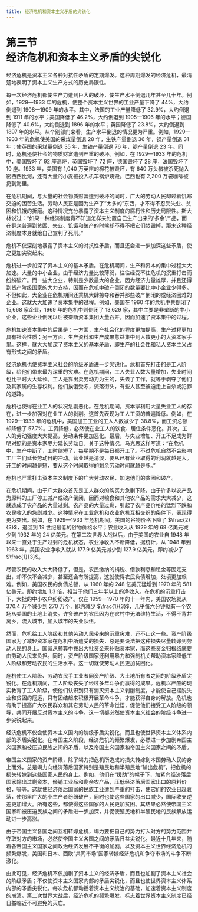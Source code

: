 ```yaml
---
title: 经济危机和资本主义矛盾的尖锐化
---
```


# 第三节<br>**经济危机和资本主义&zwnj;矛盾的尖锐化**

经济危机是资本主义各种对抗性矛盾的定期爆发。这种周期爆发的经济危机，最清楚地表明了资本主义生产方式的历史局限性。

每一次经济危机都使生产力遭到巨大的破坏，使生产水平倒退几年甚至几十年。例如，1929—1933 年的危机，使整个资本主义世界的工业产量下降了 44%，大约倒退到 1908—1909 年的水平。其中，法国的工业产量降低了 32.9%，大约倒退到 1911 年的水平；美国降低了 46.2%，大约倒退到 1905—1906 年的水平；德国降低了 40.6%，大约倒退到 1896 年的水平；英国降低了 23.8%，大约倒退到 1897 年的水平。从个别部门来看，生产水平倒退的情况更为严重。例如，1929—1933 年的危机使美国的采煤量倒退 28 年，生铁产量倒退 36 年，钢产量倒退 31 年；使英国的采煤量倒退 35 年，生铁产量倒退 76 年，钢产量倒退 23 年。同时，危机还使社会的物质财富遭到严重的破坏。例如，在 1929—1933 年的危机中，美国毁坏了 92 座高炉，英国毁坏了 72 座，德国毁坏了 28 座，法国毁坏了 10 座。1933 年，美国有 1,040 万英亩的棉花被毁坏，有 640 万头猪被杀死抛入密西西比河，还有大量的小麦被投入机车锅炉烧毁。巴西也有 2,200 万袋咖啡被扔到海里。

在危机期间，与大量的社会物质财富遭到破坏的同时，广大的劳动人民却过着饥寒交迫的困苦生活。劳动人民正是因为生产了“太多的”东西，才不得不忍受失业、贫困和饥饿的折磨。这种情况充分暴露了资本主义制度的腐朽性和历史局限性。斯大林说过：“如果一种经济制度竟不知道怎样来处置自己生产出来的'多余'产品，而在群众普遍到贫困、失业、饥饿和破产的时候却不得不把它们焚毁掉，那末这种经济制度本身就给自己宣判了死刑。”

危机不仅深刻地暴露了资本主义的对抗性矛盾，而且还会进一步加深这些矛盾，使之更加尖锐起来。

危机进一步加深了资本主义的基本矛盾。在危机期间，生产和资本的集中过程大大加速。大量的中小企业，由于经济力量比较薄弱，往往经受不住危机的沉重打击而纷纷破产。而一些大企业，特别是少数最大的企业，因为经济力量雄厚，并且还得到资产阶级国家的大力支持，因而在危机中破产倒闭的数量要比中小企业少得多。不但如此，大企业在危机期间还乘机大肆掠夺和吞并那些破产倒闭的或经济困难的企业。这就大大加速了资本集中的过程。例如，美国在 1960 年的危机中共倒闭了 15,668 家企业，1969 年的危机中则倒闭了 13,629 家，其中主要是非垄断的中小企业，这些企业倒闭以后被垄断资本集团大量吞并，因而加速了资本集中的过程。

危机加速资本集中的后果是：一方面，生产社会化的程度更加提高，生产过程更加具有社会性质；另一方面，生产资料和生产成果愈益集中到人数更小的大资本家手里。这样，就大大加深了资本主义的基本矛盾，即生产的社会性和私人资本主义占有形式之间的矛盾。

经济危机也使资本主义社会的阶级矛盾进一步尖锐化。危机首先打击的是工人阶级，给他们带来最为深重的灾难。在危机期间，工人失业人数大量增加，失业时间也比平时大大延长。工人是靠出卖劳动力为生的，失去了工作，就等于剥夺了他们及其家属的生存权利。他们挨饿受冻，流落街头，有些人甚至被迫走上自杀或犯罪的道路。

危机也使得在业工人的状况急剧恶化。在危机期间，资本家利用大量失业工人的存在，进一步加强对在业工人的剥削。这首先表现为工人工资的普遍降低。例如，在 1929—1933 年的危机中，美国加工工业的工人人数减少了 38.8%，而工资总额却降低了 57.7%。工资降低，必然使在业工人的饮食、居住条件恶化。其次，工人的劳动强度大大提高，劳动条件更加恶化。最后，与失业增加、开工不足成为鲜明对照的是资本家尽力延长劳动日。关于这种情况，马克思这样写道：“在危机中，生产中断了，工时缩短了，每星期不是每日都开工了。不过危机自然不会影响工厂主们延长劳动日的冲动。营业越是清淡，要从已有营业取得的利润就越是大。开工的时间越是短，要从这个时间取得的剩余劳动时间就越是多。”

危机也严重打击资本主义制度下的广大劳动农民，加速他们的贫困和破产。


在危机期间，由于广大群众首先是工人群众的购买力急剧下降，由于许多以农产品为原料的工厂停工减产或破产倒闭，因而对粮食和其他农产品的需求大大减少，这就造成了农产品的大量过剩。农产品的大量过剩，引起了农产品价格的猛烈下跌和农民收入的急剧减少。这种情况在工业危机和农业危机互相交织的条件下，表现得更为突出。例如，在 1929—1933 年危机期间，美国的谷物价格下降了 $\frac{2}{3}$，退回到 19 世纪最低的谷物价格水平；农业收入从 1929 年的 68 亿美元减少到 1932 年的 24 亿美元。在第二次世界大战以后，由于美国的农业自 1948 年以来一直处于生产过剩的危机状态，农业净收入不断降低，据统计，从 1948 年到 1963 年，美国农业净收入就从 177.9 亿美元减少到 127.9 亿美元，即约减少了 $\frac{1}{3}$。

尽管农民的收入大大降低了，但是，农民缴纳的捐税、借款利息和租金等固定支出，却不仅不会减少，甚至还会有所提高，这就使得农民负债增加，处境更加艰难。例如，美国农民的负债总额，从 1960 年的 248 亿美元猛增到 1970 年的 581 亿美元，即约增加 1.3 倍，相当于他们三年半以上的净收入。在危机的沉重打击下，大批的中小农户纷纷破产。仅在 1959—1970 年的十一年内，美国农场就从 370.4 万个减少到 270 万个，即约减少 $\frac{1}{3}$，几乎每六分钟就有一个农场从美国的土地上消失。许多破产的农民因为在农村中无法维持生活，不得不背井离乡，流入城市，加入城市的失业队伍。

然而，危机给工人阶级和其他劳动人民带来的沉重灾难，还不止这一些。资产阶级国家为了减轻资本家在危机中所遭受的损失，总是要设法把这种损失尽量转嫁到劳动人民的身上。国家从预算中拨出大批资金来补贴资本家，而这些资金归根结底要由劳动人民来负担。同时，资产阶级国家还利用暴力和强制机关帮助资本家降低工人阶级和劳动农民的生活水平。这一切就使劳动人民更加贫困化。

危机使工人阶级、劳动农民手工业者同资产阶级、大土地所有者之间的阶级矛盾尖锐化。在危机期间，工人阶级丧失了经过多年斗争而赢得的成果。危机以严酷的现实教育了工人阶级，使他们认识到只有消灭资本主义剥削制度，才能使自己摆脱失业和贫困的厄运，只有团结起来积极开展革命斗争，才能获得自身的解放。危机也有助于提高广大农民群众和其它劳动人民的革命觉悟，促使他们接受工人阶级的领导，共同开展反对资本主义的斗争。这一切都必然使资本主义社会的阶级斗争进一步尖锐起来。

经济危机不仅会使资本主义国内的阶级矛盾尖锐化，而且也使世界资本主义体系内部的矛盾尖锐化。在帝国主义阶段，经济危机的频繁爆发，必然进一步加剧帝国主义国家和被压迫民族之间的矛盾，以及帝国主义国家和帝国主义国家之间的矛盾。

帝国主义国家的资产阶级，除了竭力把危机所造成的损失转嫁到本国劳动人民的身上而外，总是竭力向经济落后国家特别是殖民地和半殖民地“输出危机”，把危机的损失转嫁到这些国家人民的身上。例如，他们在“援助”的幌子下，加紧向经济落后国家输出过剩资本，倾销工业品和剩余农产品，压低经济落后国家出口的原料价格，等等。这就使经济落后国家的民族工业遭到严重的打击，使它们的农业日趋衰落，使那里广大的小生产者纷纷破产，同时也使这些国家的出口减少，国际收支逆差更加增大。所有这些，都使得这些国家的人民更加贫困。其结果必然使帝国主义国家和被压迫民族之间的矛盾进一步加深，并促使殖民地和半殖民地的民族解放运动进一步高涨。

由于帝国主义各国之间互相转嫁危机，竭力要把自己的势力打入对方的势力范围并夺取对方的市场，必然使帝国主义各国之间的矛盾日益尖锐化。最近十几年来，随着各帝国主义国家之间政治经济发展不平衡的加剧，以及资本主义世界经济危机的频繁爆发，美国和日本、西欧“共同市场”国家转嫁经济危机和争夺市场的斗争不断激化。

由此可见，经济危机不仅加剧了资本主义的经济矛盾，而且也加剧了资本主义社会的阶级矛盾；不仅使资本主义国家内部的矛盾尖锐化，而且也使世界资本主义体系内部的矛盾尖锐化。每次危机都动摇着资本主义统治的基础，加速着资本主义制度的崩溃。第二次世界大战后，经济危机的频繁爆发，标志着世界资本主义制度已经日益临近不可避免的灭亡。
